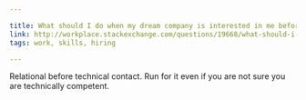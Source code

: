 ```yaml
---

title: What should I do when my dream company is interested in me before my skills are developed?
link: http://workplace.stackexchange.com/questions/19668/what-should-i-do-when-my-dream-company-is-interested-in-me-before-my-skills-are
tags: work, skills, hiring

---
```


Relational before technical contact.
Run for it even if you are not sure you are technically competent.
